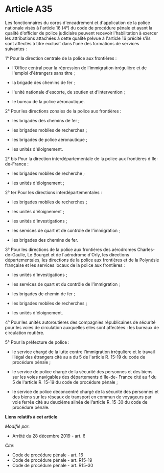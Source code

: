 # Article A35

Les fonctionnaires du corps d'encadrement et d'application de la police nationale visés à l'article 16 (4°) du code de
procédure pénale et ayant la qualité d'officier de police judiciaire peuvent recevoir l'habilitation à exercer les
attributions attachées à cette qualité prévue à l'article 16 précité s'ils sont affectés à titre exclusif dans l'une des
formations de services suivantes :

1° Pour la direction centrale de la police aux frontières :

- l'Office central pour la répression de l'immigration irrégulière et de l'emploi d'étrangers sans titre ;

- la brigade des chemins de fer ;

- l'unité nationale d'escorte, de soutien et d'intervention ;

- le bureau de la police aéronautique.

2° Pour les directions zonales de la police aux frontières :

- les brigades des chemins de fer ;

- les brigades mobiles de recherches ;

- les brigades de police aéronautique ;

- les unités d'éloignement.

2° bis Pour la direction interdépartementale de la police aux frontières d'Ile-de-France :

- les brigades mobiles de recherche ;

- les unités d'éloignement ;

2° ter Pour les directions interdépartementales :

- les brigades mobiles de recherches ;

- les unités d'éloignement ;

- les unités d'investigations ;

- les services de quart et de contrôle de l'immigration ;

- les brigades des chemins de fer.

3° Pour les directions de la police aux frontières des aérodromes Charles-de-Gaulle, Le Bourget et de l'aérodrome d'Orly, les
directions départementales, les directions de la police aux frontières et de la Polynésie française et les services locaux de
la police aux frontières :

- les unités d'investigations ;

- les services de quart et du contrôle de l'immigration ;

- les brigades de chemin de fer ;

- les brigades mobiles de recherches ;

- les unités d'éloignement.

4° Pour les unités autoroutières des compagnies républicaines de sécurité pour les voies de circulation auxquelles elles sont
affectées : les bureaux de circulation routière.

5° Pour la préfecture de police :

- le service chargé de la lutte contre l'immigration irrégulière et le travail illégal des étrangers cité au a du 5 de
l'article R. 15-19 du code de procédure pénale ;

- le service de police chargé de la sécurité des personnes et des biens sur les voies navigables des départements d'Ile-de-
France cité au f du 5 de l'article R. 15-19 du code de procédure pénale ;

- le service de police déconcentré chargé de la sécurité des personnes et des biens sur les réseaux de transport en commun de
voyageurs par voie ferrée cité au deuxième alinéa de l'article R. 15-30 du code de procédure pénale.

**Liens relatifs à cet article**

_Modifié par_:

  - Arrêté du 28 décembre 2019 - art. 6

_Cite_:

  - Code de procédure pénale - art. 16
  - Code de procédure pénale - art. R15-19
  - Code de procédure pénale - art. R15-30
